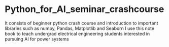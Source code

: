 # Python_for_AI_seminar_crashcourse
It consists of beginner python crash course and introduction to important libraries such as numpy, Pandas, Matplotlib and Seaborn
I use this note book to teach undergrad electrical engineering students interested in pursuing AI for power systems
